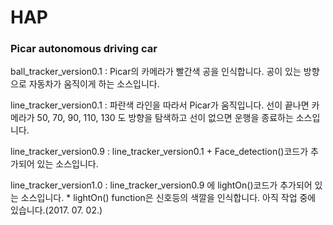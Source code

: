 # HAP
<h3>Picar autonomous driving car</h3>

ball_tracker_version0.1 : Picar의 카메라가 빨간색 공을 인식합니다. 공이 있는 방향으로 자동차가 움직이게 하는 소스입니다.


line_tracker_version0.1 : 파란색 라인을 따라서 Picar가 움직입니다. 선이 끝나면 카메라가 50, 70, 90, 110, 130 도 방향을 탐색하고 
                          선이 없으면 운행을 종료하는 소스입니다.

line_tracker_version0.9 : line_tracker_version0.1 + Face_detection()코드가 추가되어 있는 소스입니다.


line_tracker_version1.0 : line_tracker_version0.9 에 lightOn()코드가 추가되어 있는 소스입니다.
                          * lightOn() function은 신호등의 색깔을 인식합니다. 아직 작업 중에 있습니다.(2017. 07. 02.)
